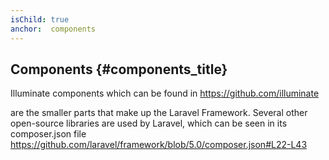 ```yaml
---
isChild: true
anchor:  components
---
```


## Components {#components_title}

Illuminate components which can be found in
https://github.com/illuminate

are the smaller parts that make up the Laravel Framework.
Several other open-source libraries are used by Laravel, which can be seen in its composer.json file
https://github.com/laravel/framework/blob/5.0/composer.json#L22-L43

